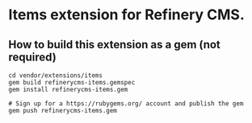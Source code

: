 # Items extension for Refinery CMS.

## How to build this extension as a gem (not required)

    cd vendor/extensions/items
    gem build refinerycms-items.gemspec
    gem install refinerycms-items.gem

    # Sign up for a https://rubygems.org/ account and publish the gem
    gem push refinerycms-items.gem
